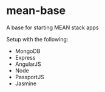 # mean-base
A base for starting MEAN stack apps

Setup with the following:
* MongoDB
* Express
* AngularJS
* Node
* PassportJS
* Jasmine
